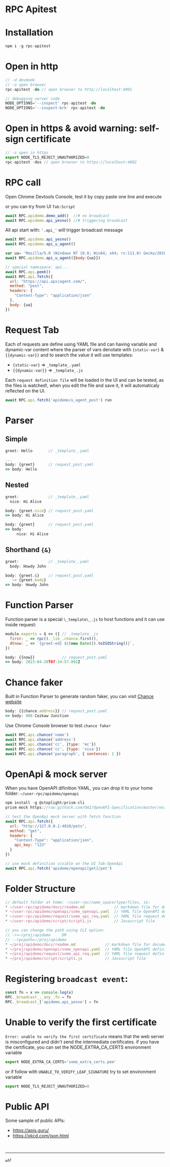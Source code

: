 # RPC Apitest
# Installation
```js
npm i -g rpc-apitest
```
# Open in http  
```js
// -d devmode
// -o open browser
rpc-apitest -do // open browser to http://localhost:4001

// debugging server code
NODE_OPTIONS='--inspect' rpc-apitest -do
NODE_OPTIONS='--inspect-brk' rpc-apitest -do
```

# Open in https & avoid warning: self-sign certificate  
```js
// -s open in https
export NODE_TLS_REJECT_UNAUTHORIZED=0
rpc-apitest -dos // open browser to https://localhost:4002
```


# RPC call
Open Chrome Devtools Console, test it by copy paste one line and execute

or you can try from UI `Tab:Script` 
```js
await RPC.apidemo.demo_add()  //# no broadcast 
await RPC.apidemo.api_yesno() //# triggering broadcast
```

All api start with: `'.api_'` will trigger broadcast message
```js
await RPC.apidemo.api_yesno()   
await RPC.apidemo.api_u_agent() 

var ua= 'Mozilla/5.0 (Windows NT 10.0; Win64; x64; rv:111.0) Gecko/20100101 Firefox/111.0'
await RPC.apidemo.api_u_agent({body:{ua}})

// special namespace: api...
await RPC.api.peek()
await RPC.api.fetch({
  url: "https://api.apicagent.com/",
  method: "post",
  headers: {
    "Content-Type": "application/json"
  },
  body: {ua}
})
```
# Request Tab
Each of requests are define using YAML file and can having variable and dynamic-var content where the parser of vars denotate with `{static-var}` & `{{dynamic-var}}` and to search the value it will use templates:

* `{static-var}` => `_template_.yaml`
* `{{dynamic-var}}` => `_template_.js`

Each `request definition file` will be loaded in the UI and can be tested, as the files is watched!, when you edit the file and save it, it will automaticaly reflected on the UI.

```js
await RPC.api.fetch('apidemo/u_agent_post') run
```
# Parser
## Simple
```js
greet: Hello       // _template_.yaml

...
body: {greet}      // request_post.yaml
=> body: Hello
```
## Nested
```js
greet:             // _template_.yaml
  nice: Hi Alice

body: {greet.nice} // request_post.yaml
=> body: Hi Alice

body: {greet}      // request_post.yaml
=> body:
     nice: Hi Alice
```
## Shorthand `{&}`
```js
greet:             // _template_.yaml
  body: Howdy John

body: {greet.&}    // request_post.yaml
   ~> {greet.body}
=> body: Howdy John
```
# Function Parser
Function parser is a special `\_template\_.js` to host functions and it can use inside request:
```js
module.exports = $ => ({ // _template_.js
  first: _ => rpc()._lib_.chance.first(),
  dtnow: _ => `{greet-ed} ${(new Date()).toISOString()}`,
})

body: {{now}}            // request_post.yaml
=> body: 2023-04-20T07:34:57.092Z
``` 
# Chance faker
Built in Function Parser to generate random faker, you can visit [Chance website](https://chancejs.com/)
```js
body: {{chance.address}} // request_post.yaml
=> body: 908 Cezkaw Junction
``` 
Use Chrome Console browser to test `chance faker`
```js
await RPC.api.chance('name')
await RPC.api.chance('address')
await RPC.api.chance('cc', {type: 'mc'})
await RPC.api.chance('cc', {type: 'visa'})
await RPC.api.chance('paragraph', { sentences: 1 })
```
# OpenApi & mock server

When you have OpenAPI difinition YAML, you can drop it to your home folder: `~/user-rpc/apidemo/openapi` 
```js
npm install -g @stoplight/prism-cli
prism mock https://raw.githack.com/OAI/OpenAPI-Specification/master/examples/v3.0/petstore.yaml

// test the OpenApi mock server with fetch function
await RPC.api.fetch({
  url: "http://127.0.0.1:4010/pets",
  method: "get",
  headers: {
    "Content-Type": "application/json",
    api_key: "123"
  }
})

// use mock definition visible on the UI Tab:OpenApi
await RPC.api.fetch('apidemo/openapi[get]/pet')
```

# Folder Structure
```js
// default folder at home: ~/user-rpc/name_space/type/files, ie:
* ~/user-rpc/apidemo/docs/readme.md             // markdown file for documentation
* ~/user-rpc/apidemo/openapi/some_openapi.yaml  // YAML file OpenAPI definition
* ~/user-rpc/apidemo/request/some_api_req.yaml  // YAML file request definition
* ~/user-rpc/apidemo/script/script1.js          // Javascript file

// you can change the path using CLI option:
// -r=~/proj/apidemo     OR 
// --rpcpath=~/proj/apidemo
* ~/proj/apidemo/docs/readme.md             // markdown file for documentation
* ~/proj/apidemo/openapi/some_openapi.yaml  // YAML file OpenAPI definition
* ~/proj/apidemo/request/some_api_req.yaml  // YAML file request definition
* ~/proj/apidemo/script/script1.js          // Javascript file
```

# Registering `broadcast event`: 
```js
const fn = x => console.log(x)
RPC._broadcast_._any_.fn = fn
RPC._broadcast_['apidemo.api_yesno'] = fn
```

# Unable to verify the first certificate
`Error: unable to verify the first certificate` means that the web server is misconfigured and didn't send the intermediate certificates. if you have the certificate, you can set the NODE_EXTRA_CA_CERTS environment variable

```js
export NODE_EXTRA_CA_CERTS='some_extra_certs.pem'
```
or if follow with `UNABLE_TO_VERIFY_LEAF_SIGNATURE` try to set environment variable
```js
export NODE_TLS_REJECT_UNAUTHORIZED=0
```

# Public API
Some sample of public APIs:
* https://apis.guru/
* https://xkcd.com/json.html

<br/>
<hr/>

*`wh`!* 
